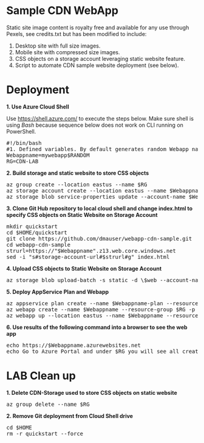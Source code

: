 # Sample CDN WebApp

Static site image content is royalty free and available for any use through Pexels, see credits.txt but has been modified to include:

1) Desktop site with full size images.
2) Mobile site with compressed size images.
3) CSS objects on a storage account leveraging static website feature.
4) Script to automate CDN sample website deployment (see below).

# Deployment
**1. Use Azure Cloud Shell**

Use https://shell.azure.com/ to execute the steps below. Make sure shell is using *Bash* because sequence below does not work on CLI running on PowerShell.
<pre lang="...">
#!/bin/bash
#1. Defined variables. By default generates random Webapp name on Resource Group CDN-LAB. You may change mywebapp$RANDOM or RG to any name you wish.
Webappname=mywebapp$RANDOM
RG=CDN-LAB
</pre>

**2. Build storage and static website to store CSS objects**
<pre lang="...">
az group create --location eastus --name $RG
az storage account create --location eastus --name $Webappname --resource-group $RG --kind "StorageV2" --sku "Standard_LRS"
az storage blob service-properties update --account-name $Webappname --static-website
</pre>

**3. Clone Git Hub repository to local cloud shell and change index.html to specify CSS objects on Static Website on Storage Account**
<pre lang="...">
mkdir quickstart
cd $HOME/quickstart
git clone https://github.com/dmauser/webapp-cdn-sample.git
cd webapp-cdn-sample
strurl=https://"$Webappname".z13.web.core.windows.net
sed -i "s#storage-account-url#$strurl#g" index.html
</pre>

**4. Upload CSS objects to Static Website on Storage Account**
<pre lang="...">
az storage blob upload-batch -s static -d \$web --account-name $Webappname
</pre>

**5. Deploy AppService Plan and Webapp**
<pre lang="...">
az appservice plan create --name $Webappname-plan --resource-group $RG --sku B1
az webapp create --name $Webappname --resource-group $RG -p $Webappname-plan 
az webapp up --location eastus --name $Webappname --resource-group $RG --htlm
</pre>

**6. Use results of the following command into a browser to see the web app**
<pre lang="...">
echo https://$Webappname.azurewebsites.net
echo Go to Azure Portal and under $RG you will see all created resources.
</pre>

# LAB Clean up
**1. Delete CDN-Storage used to store CSS objects on static website**
<pre lang="...">
az group delete --name $RG
</pre>

**2. Remove Git deployment from Cloud Shell drive**
<pre lang="...">
cd $HOME
rm -r quickstart --force
</pre>